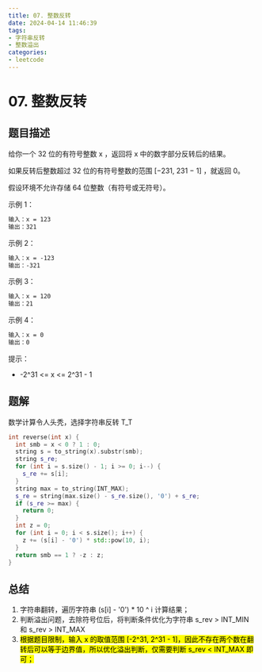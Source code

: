 ```yaml
---
title: 07. 整数反转
date: 2024-04-14 11:46:39
tags: 
- 字符串反转
- 整数溢出
categories:
- leetcode
---
```


# 07. 整数反转

## 题目描述
给你一个 32 位的有符号整数 x ，返回将 x 中的数字部分反转后的结果。

如果反转后整数超过 32 位的有符号整数的范围 [−231,  231 − 1] ，就返回 0。

假设环境不允许存储 64 位整数（有符号或无符号）。

示例 1：

```txt
输入：x = 123
输出：321
```

示例 2：

```txt
输入：x = -123
输出：-321
```

示例 3：

```txt
输入：x = 120
输出：21
```

示例 4：

```txt
输入：x = 0
输出：0
```

提示：

+ -2^31 <= x <= 2^31 - 1

## 题解

数学计算令人头秃，选择字符串反转 T_T
  
```c++
int reverse(int x) {
  int smb = x < 0 ? 1 : 0;
  string s = to_string(x).substr(smb);
  string s_re;
  for (int i = s.size() - 1; i >= 0; i--) {
    s_re += s[i];
  }
  string max = to_string(INT_MAX);
  s_re = string(max.size() - s_re.size(), '0') + s_re;
  if (s_re >= max) {
    return 0;
  }
  int z = 0;
  for (int i = 0; i < s.size(); i++) {
    z += (s[i] - '0') * std::pow(10, i);
  }
  return smb == 1 ? -z : z;
}
```

## 总结

1. 字符串翻转，遍历字符串 (s[i] - '0') * 10 ^ i 计算结果；
2. 判断溢出问题，去除符号位后，将判断条件优化为字符串 s_rev > INT_MIN 和 s_rev > INT_MAX
3. <mark>根据题目限制，输入 x 的取值范围 [-2^31, 2^31 - 1]，因此不存在两个数在翻转后可以等于边界值，所以优化溢出判断，仅需要判断 s_rev < INT_MAX 即可；</mark>
